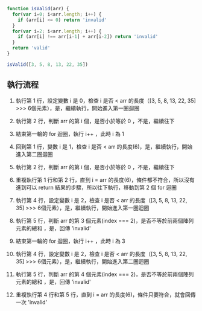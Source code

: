 ``` js
function isValid(arr) {
  for(var i=0; i<arr.length; i++) {
    if (arr[i] <= 0) return 'invalid'
  }
  for(var i=2; i<arr.length; i++) {
    if (arr[i] !== arr[i-1] + arr[i-2]) return 'invalid'
  }
  return 'valid'
}

isValid([3, 5, 8, 13, 22, 35])
```

## 執行流程
1. 執行第 1 行，設定變數 i 是 0，檢查 i 是否 < arr 的長度（[3, 5, 8, 13, 22, 35] >>> 6個元素），是，繼續執行，開始進入第一圈迴圈
2. 執行第 2 行，判斷 arr 的第 i 個，是否小於等於 0 ，不是，繼續往下
3. 結束第一輪的 for 迴圈，執行 i++ ，此時 i 為 1
4. 回到第 1 行，變數 i 是 1，檢查 i 是否 < arr 的長度(6)，是，繼續執行，開始進入第二圈迴圈
5. 執行第 2 行，判斷 arr 的第 i 個，是否小於等於 0 ，不是，繼續往下
6. 重複執行第 1 行和第 2 行，直到 i = arr 的長度(6)，條件都不符合，所以沒有進到可以 return 結果的步驟，所以往下執行，移動到第 2 個 for 迴圈

7. 執行第 4 行，設定變數 i 是 2，檢查 i 是否 < arr 的長度（[3, 5, 8, 13, 22, 35] >>> 6個元素），是，繼續執行，開始進入第一圈迴圈
8. 執行第 5 行，判斷 arr 的第 3 個元素(index === 2)，是否不等於前兩個陣列元素的總和 ，是，回傳 'invalid'
9. 結束第一輪的 for 迴圈，執行 i++ ，此時 i 為 3
10. 執行第 4 行，設定變數 i 是 2，檢查 i 是否 < arr 的長度（[3, 5, 8, 13, 22, 35] >>> 6個元素），是，繼續執行，開始進入第二圈迴圈
11. 執行第 5 行，判斷 arr 的第 4 個元素(index === 2)，是否不等於前兩個陣列元素的總和 ，是，回傳 'invalid'
12. 重複執行第 4 行和第 5 行，直到 i = arr 的長度(6)，條件只要符合，就會回傳一次 'invalid'